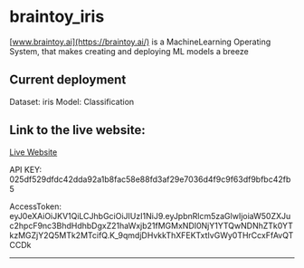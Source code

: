 # braintoy_iris

[www.braintoy.ai](https://braintoy.ai/) is a MachineLearning Operating System, that makes creating and deploying ML models a breeze

## Current deployment
Dataset: iris
Model: Classification

## Link to the live website: 

[Live Website](https://govind-patwal.github.io/braintoy_iris/)

API KEY: 025df529dfdc42dda92a1b8fac58e88fd3af29e7036d4f9c9f63df9bfbc42fb5

AccessToken: eyJ0eXAiOiJKV1QiLCJhbGciOiJIUzI1NiJ9.eyJpbnRlcm5zaGlwIjoiaW50ZXJuc2hpcF9nc3BhdHdhbDgxZ21haWxjb21fMGMxNDI0NjY1YTQwNDNhZTk0YTkzMGZjY2Q5MTk2MTcifQ.K_9qmdjDHvkkThXFEKTxtIvGWy0THrCcxFfAvQTCCDk

---